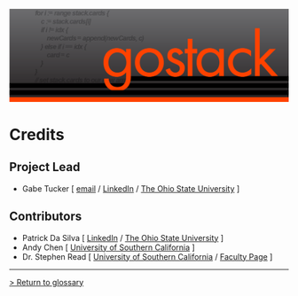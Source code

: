 ![Banner](../images/gostack_Smaller.png)

 <h1>Credits</h1>

 <h2>Project Lead</h2>

 * Gabe Tucker [ [email](mailto:tucker.854@osu.edu) / [LinkedIn](https://www.linkedin.com/in/gabetucker2/) / [The Ohio State University](https://www.osu.edu/) ]

 <h2>Contributors</h2>
 
 * Patrick Da Silva [ [LinkedIn](https://www.linkedin.com/in/patrick-da-silva-871833225/) / [The Ohio State University](https://www.osu.edu/) ]
 * Andy Chen [ [University of Southern California](https://www.usc.edu/) ]
 * Dr. Stephen Read [ [University of Southern California](https://www.usc.edu/) / [Faculty Page](https://dornsife.usc.edu/cf/faculty-and-staff/faculty.cfm?pid=1003627) ]

---

 [> Return to glossary](../README.md)